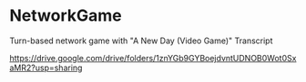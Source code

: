 # NetworkGame
Turn-based network game with "A New Day (Video Game)" Transcript

https://drive.google.com/drive/folders/1znYGb9GYBoejdvntUDNOB0Wot0SxaMR2?usp=sharing
